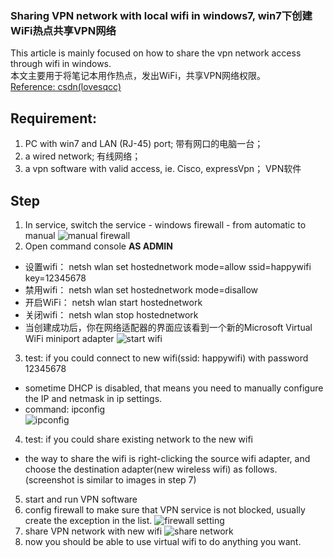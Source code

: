 ### Sharing VPN network with local wifi in windows7, win7下创建WiFi热点共享VPN网络

This article is mainly focused on how to share the vpn network access through wifi in windows.  
本文主要用于将笔记本用作热点，发出WiFi，共享VPN网络权限。  
[Reference: csdn(lovesqcc) ](http://blog.csdn.net/lovesqcc/article/details/38946285)

## Requirement:
1. PC with win7 and LAN (RJ-45) port; 带有网口的电脑一台；
2. a wired network; 有线网络；
3. a vpn software with valid access, ie. Cisco, expressVpn； VPN软件

## Step
1. In service, switch the service - windows firewall - from automatic to manual
  ![](https://github.com/zj1926/toolbox/blob/master/troubleshooting/img/img4.PNG "manual firewall")
2. Open command console **AS ADMIN**
  * 设置wifi： netsh wlan set hostednetwork mode=allow ssid=happywifi key=12345678 
  * 禁用wifi： netsh wlan set hostednetwork mode=disallow 
  * 开启WiFi： netsh wlan start hostednetwork 
  * 关闭wifi： netsh wlan stop hostednetwork 
  * 当创建成功后，你在网络适配器的界面应该看到一个新的Microsoft Virtual WiFi miniport adapter
    ![](https://github.com/zj1926/toolbox/blob/master/troubleshooting/img/img1.PNG "start wifi")
3. test: if you could connect to new wifi(ssid: happywifi) with password 12345678
  * sometime DHCP is disabled, that means you need to manually configure the IP and netmask in ip settings.
  * command: ipconfig  
    ![](https://github.com/zj1926/toolbox/blob/master/troubleshooting/img/img3.PNG "ipconfig")

4. test: if you could share existing network to the new wifi
  * the way to share the wifi is right-clicking the source wifi adapter, and choose the destination adapter(new wireless wifi) as follows.(screenshot is similar to images in step 7)
5. start and run VPN software
6. config firewall to make sure that VPN service is not blocked, usually create the exception in the list.
  ![](https://github.com/zj1926/toolbox/blob/master/troubleshooting/img/img5.PNG "firewall setting")
7. share VPN network with new wifi
  ![](https://github.com/zj1926/toolbox/blob/master/troubleshooting/img/img2.PNG "share network")
8. now you should be able to use virtual wifi to do anything you want.


